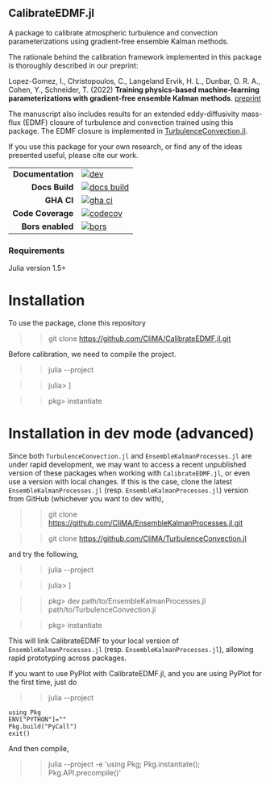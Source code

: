 ## CalibrateEDMF.jl

A package to calibrate atmospheric turbulence and convection parameterizations using gradient-free ensemble Kalman methods.

The rationale behind the calibration framework implemented in this package is thoroughly described in our preprint:

Lopez-Gomez, I., Christopoulos, C., Langeland Ervik, H. L., Dunbar, O. R. A., Cohen, Y., Schneider, T. (2022) **Training physics-based machine-learning parameterizations with gradient-free ensemble Kalman methods**. [preprint](https://doi.org/10.1002/essoar.10510937.1)

The manuscript also includes results for an extended eddy-diffusivity mass-flux (EDMF) closure of turbulence and convection trained using this package. The EDMF closure is implemented in [TurbulenceConvection.jl](https://github.com/CliMA/TurbulenceConvection.jl).

If you use this package for your own research, or find any of the ideas presented useful, please cite our work.

|||
|---------------------:|:----------------------------------------------|
| **Documentation**    | [![dev][docs-latest-img]][docs-latest-url]    |
| **Docs Build**       | [![docs build][docs-bld-img]][docs-bld-url]   |
| **GHA CI**           | [![gha ci][gha-ci-img]][gha-ci-url]           |
| **Code Coverage**    | [![codecov][codecov-img]][codecov-url]        |
| **Bors enabled**     | [![bors][bors-img]][bors-url]                 |

[docs-latest-img]: https://img.shields.io/badge/docs-latest-blue.svg
[docs-latest-url]: https://CliMA.github.io/CalibrateEDMF.jl/dev/

[docs-bld-img]: https://github.com/CliMA/CalibrateEDMF.jl/actions/workflows/docs.yml/badge.svg
[docs-bld-url]: https://github.com/CliMA/CalibrateEDMF.jl/actions/workflows/docs.yml

[gha-ci-img]: https://github.com/CliMA/CalibrateEDMF.jl/actions/workflows/ci.yml/badge.svg
[gha-ci-url]: https://github.com/CliMA/CalibrateEDMF.jl/actions/workflows/ci.yml

[codecov-img]: https://codecov.io/gh/CliMA/CalibrateEDMF.jl/branch/main/graph/badge.svg
[codecov-url]: https://codecov.io/gh/CliMA/CalibrateEDMF.jl

[bors-img]: https://bors.tech/images/badge_small.svg
[bors-url]: https://app.bors.tech/repositories/37644

### Requirements

Julia version 1.5+ 

# Installation

To use the package, clone this repository

  >> git clone https://github.com/CliMA/CalibrateEDMF.jl.git

Before calibration, we need to compile the project.

>> julia --project

>> julia> ]

>> pkg> instantiate

# Installation in dev mode (advanced)

Since both `TurbulenceConvection.jl` and `EnsembleKalmanProcesses.jl` are under rapid development, we may want to access a recent unpublished version of these packages when working with `CalibrateEDMF.jl`, or even use a version with local changes. If this is the case, clone the latest `EnsembleKalmanProcesses.jl` (resp. `EnsembleKalmanProcesses.jl`) version from GitHub (whichever you want to dev with),

  >> git clone https://github.com/CliMA/EnsembleKalmanProcesses.jl.git

  >> git clone https://github.com/CliMA/TurbulenceConvection.jl 

and try the following,

>> julia --project

>> julia> ]

>> pkg> dev path/to/EnsembleKalmanProcesses.jl path/to/TurbulenceConvection.jl

>> pkg> instantiate

This will link CalibrateEDMF to your local version of `EnsembleKalmanProcesses.jl` (resp. `EnsembleKalmanProcesses.jl`), allowing rapid prototyping across packages.

If you want to use PyPlot with CalibrateEDMF.jl, and you are using PyPlot for the first time, just do

>> julia --project

```
using Pkg
ENV["PYTHON"]=""
Pkg.build("PyCall")
exit()
```

And then compile,

>> julia --project -e 'using Pkg; Pkg.instantiate(); Pkg.API.precompile()'
